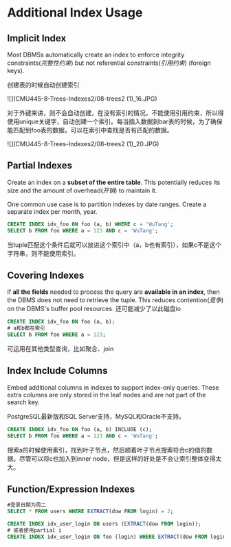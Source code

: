 # Additional Index Usage

## Implicit Index

Most DBMSs automatically create an index to  enforce integrity constraints(*完整性约束*) but not referential  constraints(*引用约束*) (foreign keys).

创建表的时候自动创建索引

![](CMU445-8-Trees-Indexes2/08-trees2 (1)_16.JPG)

对于外键来讲，则不会自动创建，在没有索引的情况，不能使用引用约束，所以得使用unique关键字，自动创建一个索引。每当插入数据到bar表的时候，为了确保能匹配到foo表的数据，可以在索引中查找是否有匹配的数据。

![](CMU445-8-Trees-Indexes2/08-trees2 (1)_20.JPG)

## Partial Indexes

Create an index on a **subset of the  entire table**. This potentially reduces  its size and the amount of overhead(*开销*) to maintain it.

One common use case is to partition indexes by date ranges. Create a separate index per month, year.

```sql
CREATE INDEX idx_foo ON foo (a, b) WHERE c = 'WuTang';
SELECT b FROM foo WHERE a = 123 AND c = 'WuTang';
```

当tuple匹配这个条件后就可以放进这个索引中（a，b也有索引），如果c不是这个字符串，则不能使用索引。

## Covering Indexes

If **all the fields** needed to process the  query are **available in an index**, then  the DBMS does not need to retrieve  the tuple. This reduces contention(*竞争*) on the DBMS's buffer pool resources. 还可能减少了以此磁盘io

```sql
CREATE INDEX idx_foo ON foo (a, b);
# a和b都在索引
SELECT b FROM foo WHERE a = 123;
```

可运用在其他类型查询，比如聚合、join

## Index Include Columns

Embed additional columns in indexes to support index-only queries. These extra columns are only stored  in the leaf nodes and are not part of  the search key.

PostgreSQL最新版和SQL Server支持，MySQL和Oracle不支持。

```sql
CREATE INDEX idx_foo ON foo (a, b) INCLUDE (c);
SELECT b FROM foo WHERE a = 123 AND c = 'WuTang';
```

搜索a的时候使用索引，找到叶子节点，然后顺着叶子节点搜索符合c的值的数据。尽管可以将c也加入到inner node，但是这样的好处是不会让索引整体变得太大。

## Function/Expression Indexes

```sql
#登录日期为周二
SELECT * FROM users WHERE EXTRACT(dow FROM login) = 2;

CREATE INDEX idx_user_login ON users (EXTRACT(dow FROM login));
# 或者使用partial i
CREATE INDEX idx_user_login ON foo (login) WHERE EXTRACT(dow FROM login) = 2;
```



